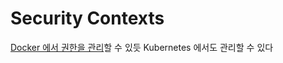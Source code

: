 # Security Contexts

[Docker 에서 권한을 관리](../../docker/SecurityInDocker.md)할 수 있듯 Kubernetes 에서도 관리할 수 있다
